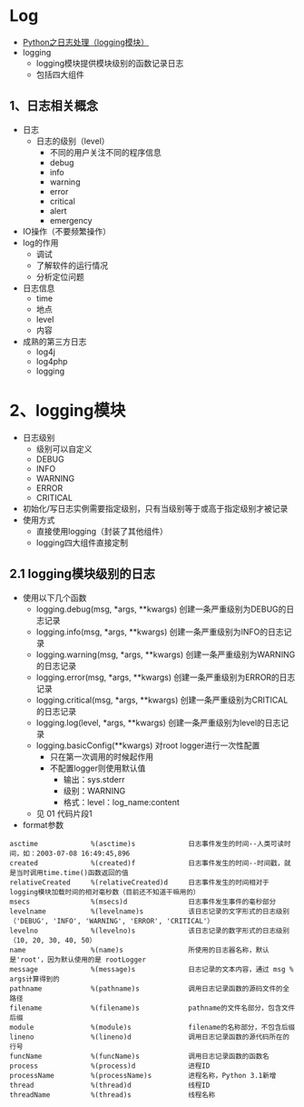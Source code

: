 # Log
- [Python之日志处理（logging模块）](https://www.cnblogs.com/yyds/p/6901864.html)
- logging
    - logging模块提供模块级别的函数记录日志
    - 包括四大组件
## 1、日志相关概念
- 日志
    - 日志的级别（level）
        - 不同的用户关注不同的程序信息
        - debug
        - info
        - warning
        - error
        - critical
        - alert
        - emergency
- IO操作（不要频繁操作）
- log的作用
    - 调试
    - 了解软件的运行情况
    - 分析定位问题
- 日志信息
    - time
    - 地点
    - level
    - 内容
- 成熟的第三方日志
    - log4j
    - log4php
    - logging
# 2、logging模块
- 日志级别
    - 级别可以自定义
    - DEBUG
    - INFO
    - WARNING
    - ERROR
    - CRITICAL
- 初始化/写日志实例需要指定级别，只有当级别等于或高于指定级别才被记录
- 使用方式
    - 直接使用logging（封装了其他组件）
    - logging四大组件直接定制
## 2.1 logging模块级别的日志
- 使用以下几个函数
    - logging.debug(msg, *args, **kwargs) 	    创建一条严重级别为DEBUG的日志记录
    - logging.info(msg, *args, **kwargs) 	    创建一条严重级别为INFO的日志记录
    - logging.warning(msg, *args, **kwargs) 	创建一条严重级别为WARNING的日志记录
    - logging.error(msg, *args, **kwargs) 	    创建一条严重级别为ERROR的日志记录
    - logging.critical(msg, *args, **kwargs) 	创建一条严重级别为CRITICAL的日志记录
    - logging.log(level, *args, **kwargs) 	    创建一条严重级别为level的日志记录
    - logging.basicConfig(**kwargs) 	        对root logger进行一次性配置
        - 只在第一次调用的时候起作用
        - 不配置logger则使用默认值
            - 输出：sys.stderr
            - 级别：WARNING
            - 格式：level：log_name:content
    - 见 01 代码片段1
- format参数
```
asctime 	        %(asctime)s 	        日志事件发生的时间--人类可读时间，如：2003-07-08 16:49:45,896
created 	        %(created)f 	        日志事件发生的时间--时间戳，就是当时调用time.time()函数返回的值
relativeCreated 	%(relativeCreated)d 	日志事件发生的时间相对于logging模块加载时间的相对毫秒数（目前还不知道干嘛用的）
msecs 	            %(msecs)d 	            日志事件发生事件的毫秒部分
levelname 	        %(levelname)s 	        该日志记录的文字形式的日志级别（'DEBUG', 'INFO', 'WARNING', 'ERROR', 'CRITICAL'）
levelno 	        %(levelno)s 	        该日志记录的数字形式的日志级别（10, 20, 30, 40, 50）
name 	            %(name)s 	            所使用的日志器名称，默认是'root'，因为默认使用的是 rootLogger
message 	        %(message)s 	        日志记录的文本内容，通过 msg % args计算得到的
pathname 	        %(pathname)s 	        调用日志记录函数的源码文件的全路径
filename 	        %(filename)s 	        pathname的文件名部分，包含文件后缀
module 	            %(module)s 	            filename的名称部分，不包含后缀
lineno 	            %(lineno)d 	            调用日志记录函数的源代码所在的行号
funcName 	        %(funcName)s 	        调用日志记录函数的函数名
process 	        %(process)d 	        进程ID
processName 	    %(processName)s 	    进程名称，Python 3.1新增
thread 	            %(thread)d 	            线程ID
threadName 	        %(thread)s 	            线程名称 
```



























